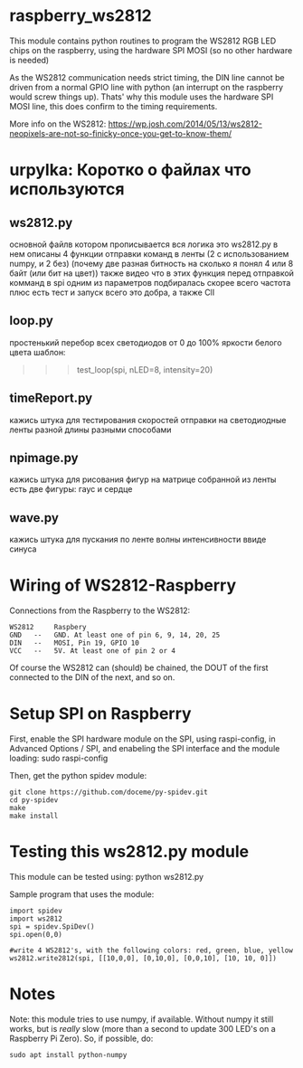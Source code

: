 # raspberry_ws2812 #
This module contains python routines to program the WS2812 RGB LED chips on the raspberry,
using the hardware SPI MOSI (so no other hardware is needed)

As the WS2812 communication needs strict timing, the DIN line cannot be driven from
a normal GPIO line with python (an interrupt on the raspberry would screw things up).
Thats' why this module uses the hardware SPI MOSI line, this does confirm to the
timing requirements.

More info on the WS2812: https://wp.josh.com/2014/05/13/ws2812-neopixels-are-not-so-finicky-once-you-get-to-know-them/

# urpylka: Коротко о файлах что используются
## ws2812.py
основной файлв котором прописывается вся логика это ws2812.py
в нем описаны 4 функции отправки команд в ленты (2 с использованием numpy, и 2 без) (почему две разная битность на сколько я понял 4 или 8 байт (или бит на цвет))
также видео что в этих функция перед отправкой комманд в spi одним из параметров подбиралась скорее всего частота
плюс есть тест и запуск всего это добра, а также ClI
## loop.py
простенький перебор всех светодиодов от 0 до 100% яркости белого цвета
шаблон:
>>>test_loop(spi, nLED=8, intensity=20)
## timeReport.py
кажись штука для тестирования скоростей отправки на светодиодные ленты разной длины разными способами
## npimage.py
кажись штука для рисования фигур на матрице собранной из ленты
есть две фигуры: гаус и сердце
## wave.py
кажись штука для пускания по ленте волны интенсивности ввиде синуса



# Wiring of WS2812-Raspberry #
Connections from the Raspberry to the WS2812:
```
WS2812     Raspbery
GND   --   GND. At least one of pin 6, 9, 14, 20, 25
DIN   --   MOSI, Pin 19, GPIO 10
VCC   --   5V. At least one of pin 2 or 4
```

Of course the WS2812 can (should) be chained, the DOUT of the first
connected to the DIN of the next, and so on.


# Setup SPI on Raspberry #
First, enable the SPI hardware module on the SPI, using raspi-config, in
Advanced Options / SPI, and enabeling the SPI interface and the module loading:
    sudo raspi-config


Then, get the python spidev module:
```
git clone https://github.com/doceme/py-spidev.git
cd py-spidev
make
make install
```

# Testing this ws2812.py module #
This module can be tested using:
    python ws2812.py


Sample program that uses the module:
```
import spidev
import ws2812
spi = spidev.SpiDev()
spi.open(0,0)

#write 4 WS2812's, with the following colors: red, green, blue, yellow
ws2812.write2812(spi, [[10,0,0], [0,10,0], [0,0,10], [10, 10, 0]])
```
    
# Notes #
Note: this module tries to use numpy, if available.
Without numpy it still works, but is *really* slow (more than a second
to update 300 LED's on a Raspberry Pi Zero).
So, if possible, do:
```
sudo apt install python-numpy
```

